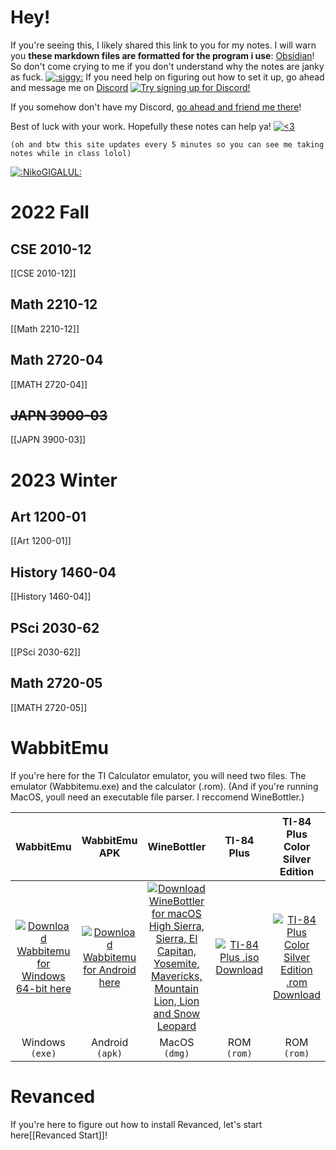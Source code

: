 # Hey!
If you're seeing this, I likely shared this link to you for my notes. I will warn you **these markdown files are formatted for the program i use**: [Obsidian](https://obsidian.md/)! So don't come crying to me if you don't understand why the notes are janky as fuck. [![](https://cdn.discordapp.com/emojis/444982290045599764.webp?size=16&quality=lossless ":siggy:")](https://cdn.discordapp.com/emojis/444982290045599764.webp?quality=lossless ":siggy:")
If you need help on figuring out how to set it up, go ahead and message me on [Discord](https://discord.com/) [![Try signing up for Discord!](https://media.discordapp.net/attachments/803186540359450664/1020532660008910919/discord.png)](https://discord.com/ "Try signing up for Discord!")

If you somehow don't have my Discord, [go ahead and friend me there](https://discord.com/users/221417731776446467 "This should link you to my Discord profile page popup! Hopefully...")!

Best of luck with your work. Hopefully these notes can help ya! [![<3](https://static-cdn.jtvnw.net/jtv_user_pictures/chansub-global-emoticon-577ade91d46d7edc-24x18.png)](https://static-cdn.jtvnw.net/jtv_user_pictures/chansub-global-emoticon-577ade91d46d7edc-24x18.png "<3")

`(oh and btw this site updates every 5 minutes so you can see me taking notes while in class lolol)`

[![](https://cdn.discordapp.com/emojis/348897065360949248.webp?size=32&quality=lossless ":NikoGIGALUL:")](https://cdn.discordapp.com/emojis/348897065360949248.webp?quality=lossless ":NikoGIGALUL:")





# 2022 Fall
## CSE 2010-12
[[CSE 2010-12]]
## Math 2210-12
[[Math 2210-12]]
## Math 2720-04
[[MATH 2720-04]]
## ~~JAPN 3900-03~~
[[JAPN 3900-03]]

# 2023 Winter
## Art 1200-01
[[Art 1200-01]]
## History 1460-04
[[History 1460-04]]
## PSci 2030-62
[[PSci 2030-62]]
## Math 2720-05
[[MATH 2720-05]]










# WabbitEmu
If you're here for the TI Calculator emulator, you will need two files.
The emulator (Wabbitemu.exe) and the calculator (.rom).
(And if you're running MacOS, youll need an executable file parser. I reccomend WineBottler.)

|**WabbitEmu**|**WabbitEmu APK**|**WineBottler**|**TI-84 Plus**|**TI-84 Plus Color Silver Edition**|
|:-:|:-:|:-:|:-:|:-:|
|[![Download Wabbitemu for Windows 64-bit here](https://cdn.discordapp.com/attachments/803186540359450664/1024477025060278292/output-onlinepngtools_3.png)](https://github.com/sputt/wabbitemu/releases/download/v1.9.5.22/Wabbitemu.exe "Download Wabbitemu for Windows 64-bit here")|[![Download Wabbitemu for Android here](https://cdn.discordapp.com/attachments/803186540359450664/1024495885419290674/output-onlinepngtools_7.png)](https://cdn.discordapp.com/attachments/803186540359450664/1024495497622339614/Wabbitemu_1.06.6_Apkpure.apk "Download Wabbitemu for Android here")|[![Download WineBottler for macOS High Sierra, Sierra, El Capitan, Yosemite, Mavericks, Mountain Lion, Lion and Snow Leopard](https://cdn.discordapp.com/attachments/803186540359450664/1024476940138184844/output-onlinepngtools_2.png)](https://winebottler.kronenberg.org/combo/builds/WineBottlerCombo_1.8.6.dmg "Download WineBottler for macOS High Sierra, Sierra, El Capitan, Yosemite, Mavericks, Mountain Lion, Lion and Snow Leopard")|[![TI-84 Plus .iso Download](https://cdn.discordapp.com/attachments/803186540359450664/1024500539502891018/imageedit_11_8341405774.png)](https://cdn.discordapp.com/attachments/803186540359450664/1024478430374412339/ti84plus.rom "TI-84 Plus .iso Download")|[![TI-84 Plus Color Silver Edition .rom Download](https://cdn.discordapp.com/attachments/803186540359450664/1024500564077326396/imageedit_7_8998128943.png)](https://cdn.discordapp.com/attachments/803186540359450664/1024478429980151868/ti84pcse.rom "TI-84 Plus Color Silver Edition .rom Download")|
|Windows `(exe)`|Android `(apk)`|MacOS `(dmg)`|ROM `(rom)`|ROM `(rom)`|



# Revanced
If you're here to figure out how to install Revanced, let's start here[[Revanced Start]]!
